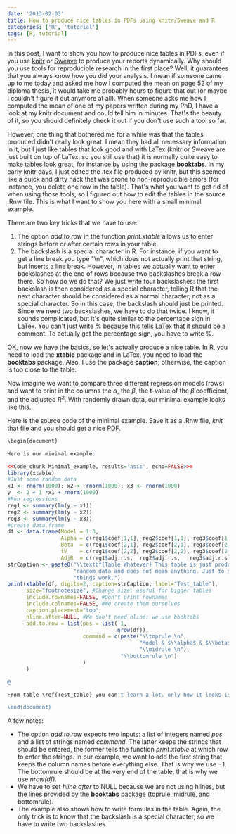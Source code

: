 ```yaml
---
date: '2013-02-03'
title: How to produce nice tables in PDFs using knitr/Sweave and R
categories: ['R', 'tutorial']
tags: [R, tutorial]
---
```





In this post, I want to show you how to produce nice tables in PDFs, even if you use [knitr](http://yihui.name/knitr/) or [Sweave](http://www.stat.uni-muenchen.de/~leisch/Sweave/) to produce your reports dynamically. Why should you use tools for  reproducible research in the first place? Well, it guarantees that you always know how you did your analysis. I mean if someone came up to me today and asked me how I computed the mean on page 52 of my diploma thesis, it would take me probably hours to figure that out (or maybe I couldn't figure it out anymore at all). When someone asks me how I computed the mean of one of my papers written during my PhD, I have a look at my knitr document and could tell him in minutes. That's the beauty of it, so you should definitely check it out if you don't use such a tool so far.

However, one thing that bothered me for a while was that the tables produced didn't really look great. I mean they had all necessary information in it, but I just like tables that look good and with LaTex (knitr or Sweave are just built on top of LaTex, so you still use that) it is normally quite easy to make tables look great, for instance by using the package **booktabs**. In my early knitr days, I just edited the .tex file produced by knitr, but this seemed like a quick and dirty hack that was prone to non-reproducible errors (for instance, you delete one row in the table). That's what you want to get rid of when using those tools, so I figured out how to edit the tables in the source .Rnw file. This is what I want to show you here with a small minimal example.

There are two key tricks that we have to use:

1. The option *add.to.row* in the function *print.xtable* allows us to enter strings before or after certain rows in your table. 
2. The backslash is a special character in R. For instance, if you want to get a line break you type "\n", which does not actually print that string, but inserts a line break. However, in tables we actually want to enter backslashes at the end of rows because two backslashes break a row there. So how do we do that? We just write four backslashes: the first backslash is then considered as a special character, telling R that the next character should be considered as a normal character, not as a special character. So in this case, the backslash should just be printed. Since we need two backslashes, we have to do that twice. I know, it sounds complicated, but it's quite similar to the percentage sign in LaTex. You can't just write % because this tells LaTex that it should be a comment. To actually get the percentage sign, you have to write \%.

OK, now we have the basics, so let's actually produce a nice table. In R, you need to load the **xtable** package and in LaTex, you need to load the **booktabs** package. Also, I use the package **caption**; otherwise, the caption is too close to the table. 

Now imagine we want to compare three different regression models (rows) and want to print in the columns the $\alpha$, the $\beta$, the t-value of the $\beta$ coefficient, and the adjusted $R^2$. With randomly drawn data, our minimal example looks like this. 

Here is the source code of the minimal example. Save it as a .Rnw file, *knit* that file and you should get a nice [PDF]({{urls.theme}}/media/Tables_in_R/Minimal_example.pdf).


```r
\begin{document}

Here is our minimal example:

<<Code_chunk_Minimal_example, results='asis', echo=FALSE>>=
library(xtable)
#Just some random data
x1 <- rnorm(1000); x2 <- rnorm(1000); x3 <- rnorm(1000)
y  <- 2 + 1 *x1 + rnorm(1000)
#Run regressions
reg1 <- summary(lm(y ~ x1))
reg2 <- summary(lm(y ~ x2))
reg3 <- summary(lm(y ~ x3))
#Create data.frame
df <- data.frame(Model = 1:3,
                 Alpha = c(reg1$coef[1,1], reg2$coef[1,1], reg3$coef[1,1]),
                 Beta  = c(reg1$coef[2,1], reg2$coef[2,1], reg3$coef[2,1]),
                 tV    = c(reg1$coef[2,2], reg2$coef[2,2], reg3$coef[2,2]),
                 AdjR  = c(reg1$adj.r.s,  reg2$adj.r.s,   reg3$adj.r.s))
strCaption <- paste0("\\textbf{Table Whatever} This table is just produced with some",
                     "random data and does not mean anything. Just to show you how ",
                     "things work.")
print(xtable(df, digits=2, caption=strCaption, label="Test_table"), 
      size="footnotesize", #Change size; useful for bigger tables
      include.rownames=FALSE, #Don't print rownames
      include.colnames=FALSE, #We create them ourselves
      caption.placement="top", 
      hline.after=NULL, #We don't need hline; we use booktabs
      add.to.row = list(pos = list(-1, 
                                   nrow(df)),
                        command = c(paste("\\toprule \n",
                                          "Model & $\\alpha$ & $\\beta$ & t-value & $R^2$ \\\\\n", 
                                          "\\midrule \n"),
                                    "\\bottomrule \n")
                        )
      )

@

From table \ref{Test_table} you can't learn a lot, only how it looks is important here.

\end{document}
```


A few notes:

* The option *add.to.row* expects two inputs: a list of integers named *pos* and a list of strings named *command*. The latter keeps the  strings that should be entered, the former tells the function *print.xtable* at which row to enter the strings. In our example, we want to add the first string that keeps the column names before everything else. That is why we use $-1$. The bottomrule should be at the very end of the table, that is why we use *nrow(df)*.
* We have to set *hline.after* to NULL because we are not using hlines, but the lines provided by the **booktabs** package (toprule, midrule, and bottomrule).
* The example also shows how to write formulas in the table. Again, the only trick is to know that the backslash is a special character, so we have to write two backslashes.


